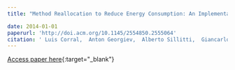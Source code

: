 ```yaml
---
title: "Method Reallocation to Reduce Energy Consumption: An Implementation in Android OS"

date: 2014-01-01
paperurl: 'http://doi.acm.org/10.1145/2554850.2555064'
citation: ' Luis Corral,  Anton Georgiev,  Alberto Sillitti,  Giancarlo Succi, &quot;Method Reallocation to Reduce Energy Consumption: An Implementation in Android OS.&quot;, 2014.'
---
```

[Access paper here](http://doi.acm.org/10.1145/2554850.2555064){:target="_blank"}
